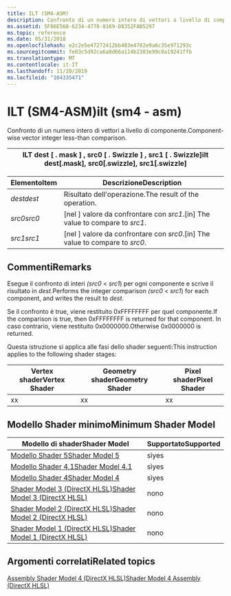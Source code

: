 ```yaml
---
title: ILT (SM4-ASM)
description: Confronto di un numero intero di vettori a livello di componente.
ms.assetid: 5F06E568-6234-4778-8169-D8352FAB5297
ms.topic: reference
ms.date: 05/31/2018
ms.openlocfilehash: e2c2e5e47272412bb483e4782e9a6c35e971293c
ms.sourcegitcommit: fe03c5d92ca6a0d66a114b2303e99c0a19241ffb
ms.translationtype: MT
ms.contentlocale: it-IT
ms.lasthandoff: 11/20/2019
ms.locfileid: "104335471"
---
```

# <a name="ilt-sm4---asm"></a><span data-ttu-id="347f4-103">ILT (SM4-ASM)</span><span class="sxs-lookup"><span data-stu-id="347f4-103">ilt (sm4 - asm)</span></span>

<span data-ttu-id="347f4-104">Confronto di un numero intero di vettori a livello di componente.</span><span class="sxs-lookup"><span data-stu-id="347f4-104">Component-wise vector integer less-than comparison.</span></span>



| <span data-ttu-id="347f4-105">ILT dest \[ . mask \] , src0 \[ . Swizzle \] , src1 \[ . Swizzle\]</span><span class="sxs-lookup"><span data-stu-id="347f4-105">ilt dest\[.mask\], src0\[.swizzle\], src1\[.swizzle\]</span></span> |
|-------------------------------------------------------|



 



| <span data-ttu-id="347f4-106">Elemento</span><span class="sxs-lookup"><span data-stu-id="347f4-106">Item</span></span>                                                            | <span data-ttu-id="347f4-107">Descrizione</span><span class="sxs-lookup"><span data-stu-id="347f4-107">Description</span></span>                                       |
|-----------------------------------------------------------------|---------------------------------------------------|
| <span data-ttu-id="347f4-108"><span id="dest"></span><span id="DEST"></span>*dest*</span><span class="sxs-lookup"><span data-stu-id="347f4-108"><span id="dest"></span><span id="DEST"></span>*dest*</span></span><br/> | <span data-ttu-id="347f4-109">Risultato dell'operazione.</span><span class="sxs-lookup"><span data-stu-id="347f4-109">The result of the operation.</span></span><br/>           |
| <span data-ttu-id="347f4-110"><span id="src0"></span><span id="SRC0"></span>*src0*</span><span class="sxs-lookup"><span data-stu-id="347f4-110"><span id="src0"></span><span id="SRC0"></span>*src0*</span></span><br/> | <span data-ttu-id="347f4-111">\[nel \] valore da confrontare con *src1*.</span><span class="sxs-lookup"><span data-stu-id="347f4-111">\[in\] The value to compare to *src1*.</span></span><br/> |
| <span data-ttu-id="347f4-112"><span id="src1"></span><span id="SRC1"></span>*src1*</span><span class="sxs-lookup"><span data-stu-id="347f4-112"><span id="src1"></span><span id="SRC1"></span>*src1*</span></span><br/> | <span data-ttu-id="347f4-113">\[nel \] valore da confrontare con *src0*.</span><span class="sxs-lookup"><span data-stu-id="347f4-113">\[in\] The value to compare to *src0*.</span></span><br/> |



 

## <a name="remarks"></a><span data-ttu-id="347f4-114">Commenti</span><span class="sxs-lookup"><span data-stu-id="347f4-114">Remarks</span></span>

<span data-ttu-id="347f4-115">Esegue il confronto di interi *(src0*  <  *src1*) per ogni componente e scrive il risultato in *dest*.</span><span class="sxs-lookup"><span data-stu-id="347f4-115">Performs the integer comparison *(src0* < *src1*) for each component, and writes the result to *dest*.</span></span>

<span data-ttu-id="347f4-116">Se il confronto è true, viene restituito 0xFFFFFFFF per quel componente.</span><span class="sxs-lookup"><span data-stu-id="347f4-116">If the comparison is true, then 0xFFFFFFFF is returned for that component.</span></span> <span data-ttu-id="347f4-117">In caso contrario, viene restituito 0x0000000.</span><span class="sxs-lookup"><span data-stu-id="347f4-117">Otherwise 0x0000000 is returned.</span></span>

<span data-ttu-id="347f4-118">Questa istruzione si applica alle fasi dello shader seguenti:</span><span class="sxs-lookup"><span data-stu-id="347f4-118">This instruction applies to the following shader stages:</span></span>



| <span data-ttu-id="347f4-119">Vertex shader</span><span class="sxs-lookup"><span data-stu-id="347f4-119">Vertex Shader</span></span> | <span data-ttu-id="347f4-120">Geometry shader</span><span class="sxs-lookup"><span data-stu-id="347f4-120">Geometry Shader</span></span> | <span data-ttu-id="347f4-121">Pixel shader</span><span class="sxs-lookup"><span data-stu-id="347f4-121">Pixel Shader</span></span> |
|---------------|-----------------|--------------|
| <span data-ttu-id="347f4-122">x</span><span class="sxs-lookup"><span data-stu-id="347f4-122">x</span></span>             | <span data-ttu-id="347f4-123">x</span><span class="sxs-lookup"><span data-stu-id="347f4-123">x</span></span>               | <span data-ttu-id="347f4-124">x</span><span class="sxs-lookup"><span data-stu-id="347f4-124">x</span></span>            |



 

## <a name="minimum-shader-model"></a><span data-ttu-id="347f4-125">Modello Shader minimo</span><span class="sxs-lookup"><span data-stu-id="347f4-125">Minimum Shader Model</span></span>



| <span data-ttu-id="347f4-126">Modello di shader</span><span class="sxs-lookup"><span data-stu-id="347f4-126">Shader Model</span></span>                                              | <span data-ttu-id="347f4-127">Supportato</span><span class="sxs-lookup"><span data-stu-id="347f4-127">Supported</span></span> |
|-----------------------------------------------------------|-----------|
| [<span data-ttu-id="347f4-128">Modello Shader 5</span><span class="sxs-lookup"><span data-stu-id="347f4-128">Shader Model 5</span></span>](d3d11-graphics-reference-sm5.md)        | <span data-ttu-id="347f4-129">sì</span><span class="sxs-lookup"><span data-stu-id="347f4-129">yes</span></span>       |
| [<span data-ttu-id="347f4-130">Modello Shader 4,1</span><span class="sxs-lookup"><span data-stu-id="347f4-130">Shader Model 4.1</span></span>](dx-graphics-hlsl-sm4.md)              | <span data-ttu-id="347f4-131">sì</span><span class="sxs-lookup"><span data-stu-id="347f4-131">yes</span></span>       |
| [<span data-ttu-id="347f4-132">Modello Shader 4</span><span class="sxs-lookup"><span data-stu-id="347f4-132">Shader Model 4</span></span>](dx-graphics-hlsl-sm4.md)                | <span data-ttu-id="347f4-133">sì</span><span class="sxs-lookup"><span data-stu-id="347f4-133">yes</span></span>       |
| [<span data-ttu-id="347f4-134">Shader Model 3 (DirectX HLSL)</span><span class="sxs-lookup"><span data-stu-id="347f4-134">Shader Model 3 (DirectX HLSL)</span></span>](dx-graphics-hlsl-sm3.md) | <span data-ttu-id="347f4-135">no</span><span class="sxs-lookup"><span data-stu-id="347f4-135">no</span></span>        |
| [<span data-ttu-id="347f4-136">Shader Model 2 (DirectX HLSL)</span><span class="sxs-lookup"><span data-stu-id="347f4-136">Shader Model 2 (DirectX HLSL)</span></span>](dx-graphics-hlsl-sm2.md) | <span data-ttu-id="347f4-137">no</span><span class="sxs-lookup"><span data-stu-id="347f4-137">no</span></span>        |
| [<span data-ttu-id="347f4-138">Shader Model 1 (DirectX HLSL)</span><span class="sxs-lookup"><span data-stu-id="347f4-138">Shader Model 1 (DirectX HLSL)</span></span>](dx-graphics-hlsl-sm1.md) | <span data-ttu-id="347f4-139">no</span><span class="sxs-lookup"><span data-stu-id="347f4-139">no</span></span>        |



 

## <a name="related-topics"></a><span data-ttu-id="347f4-140">Argomenti correlati</span><span class="sxs-lookup"><span data-stu-id="347f4-140">Related topics</span></span>

<dl> <dt>

[<span data-ttu-id="347f4-141">Assembly Shader Model 4 (DirectX HLSL)</span><span class="sxs-lookup"><span data-stu-id="347f4-141">Shader Model 4 Assembly (DirectX HLSL)</span></span>](dx-graphics-hlsl-sm4-asm.md)
</dt> </dl>

 

 





